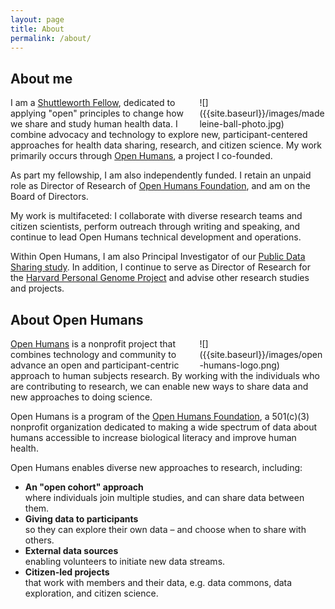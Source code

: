 ```yaml
---
layout: page
title: About
permalink: /about/
---
```

<style>
.about-page-img {
    float: right;
    width: 40%;
    margin-left: 10px;
}
</style>

## About me

<div class="about-page-img" markdown="1">
  ![]({{site.baseurl}}/images/madeleine-ball-photo.jpg)
</div>

I am a [Shuttleworth Fellow](https://shuttleworthfoundation.org/fellows/),
dedicated to applying "open" principles to change how we share and study
human health data. I combine advocacy and technology to explore new,
participant-centered approaches for health data sharing, research, and
citizen science. My work primarily occurs through
[Open Humans](https://www.openhumans.org), a project I co-founded.

As part my fellowship, I am also independently funded.
I retain an unpaid role as Director of Research of
[Open Humans Foundation](http://openhumansfoundation.org), and am
on the Board of Directors.

My work is multifaceted: I collaborate with diverse research
teams and citizen scientists, perform outreach through
writing and speaking, and continue to lead Open Humans
technical development and operations.

Within Open&nbsp;Humans, I am also Principal Investigator of our
[Public Data Sharing study](https://www.openhumans.org/public-data/).
In addition, I continue to serve as Director of Research for the
[Harvard Personal Genome Project](http://www.personalgenomes.org/harvard)
and advise other research studies and projects.

## About Open Humans

<div class="about-page-img" markdown="1">
  ![]({{site.baseurl}}/images/open-humans-logo.png)
</div>

[Open Humans](https://www.openhumans.org/)
is a nonprofit project that combines technology and
community to advance an open and participant-centric
approach to human subjects research. By working with
the individuals who are contributing to research,
we can enable new ways to share data and new
approaches to doing science.

Open Humans is a program of the
[Open Humans Foundation](http://openhumansfoundation.org),
a 501(c)(3) nonprofit organization dedicated to making a
wide spectrum of data about humans accessible to increase
biological literacy and improve human health.

Open Humans enables diverse new approaches to research,
including:

* **An "open cohort" approach**<br>
  where individuals join multiple studies, and can share
  data between them.
* **Giving data to participants**<br>
  so they can explore their own data &ndash; and
  choose when to share with others.
* **External data sources**<br>
  enabling volunteers to initiate new data streams.
* **Citizen-led projects**<br> that work with members
  and their data, e.g. data commons, data exploration,
  and citizen science.
